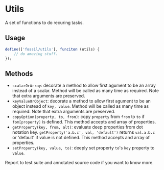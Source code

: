 Utils
=====

A set of functions to do recuring tasks.

## Usage

``` js
define(['fossil/utils'], funciton (utils) {
    // do amazing stuff.
});
```

## Methods

* `scalarOrArray`: decorate a method to allow first agument to be an array
  instead of a scalar. Method will be called as many time as required. Note that
  extra arguments are preserved.
* `keyValueOrObject`: decorate a method to allow first agument to be an object
  instead of `key, value`. Method will be called as many time as required. Note
  that extra arguments are preserved.
* `copyOption(property, to, from)`: copy `property` from `from` to `to` if
  `fom[property]` is defined. This method accepts and array of properties.
* `getProperty(key, from, alt)`: evaluate deep properties from dot notation key.
  `getProperty('a.b.c', val, 'default')` returns `val.a.b.c` or 'default' if
  value is not defined. This method accepts and array of properties.
* `setProperty(key, value, to)`: deeply set property `to`'s `key` property to
  `value`.

Report to test suite and annotated source code if you want to know more.
